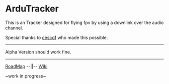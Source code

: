 # ArduTracker

This is an Tracker designed for flying fpv by using a downlink over the audio channel.

Special thanks to [cesco1](https://github.com/Cesco1) who made this possible. 
******
Alpha Version should work fine.


******

[RoadMap](https://github.com/QuadMax/ArduTracker/wiki/RoadMap) --||-- [Wiki](https://github.com/QuadMax/ArduTracker/wiki)

~work in progress~
